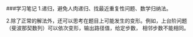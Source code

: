 ###学习笔记
1.递归，避免人肉递归、找最近重复性问题、数学归纳法。

2.除了正常的解法外，还可以思考在题目上可能发生的变形。例如，上台阶问题（斐波那契数列）可以依次变形，输出路径值，给定步数，
相邻步数不能相同。
